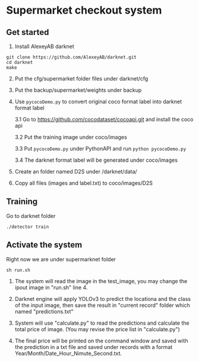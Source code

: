 # Supermarket checkout system


## Get started

1. Install AlexeyAB darknet
```
git clone https://github.com/AlexeyAB/darknet.git
cd darknet
make
```

2. Put the cfg/supermarket folder files  under darknet/cfg

3. Put the backup/supermarket/weights under backup

3. Use `pycocoDemo.py` to convert original coco format label into darknet format label 

    3.1 Go to https://github.com/cocodataset/cocoapi.git and install the coco api
  
    3.2 Put the training image under coco/images
  
    3.3 Put `pycocoDemo.py` under PythonAPI and run `python pycocoDemo.py`
  
    3.4 The darknet format label will be generated under coco/images

4. Create an folder named D2S under /darknet/data/

5. Copy all files (images and label.txt) to coco/images/D2S

## Training 

Go to darknet folder

```
./detector train 
```

## Activate the system

Right now we are under supermarknet folder

```
sh run.sh
```
1. The system will read the image in the test_image, you may change the ipout image in "run.sh" line 4.

2. Darknet engine will apply YOLOv3 to predict the locationa and the class of the input image, then save the result in "current record" folder which named "predictions.txt"

3. System will use "calculate.py" to read the predictions and calculate the total price of image. (You may revise the price list in "calculate.py")

4. The final price will be printed on the command window and saved with the prediction in a txt file and saved under records with a format Year/Month/Date_Hour_Nimute_Second.txt.




